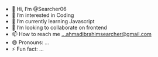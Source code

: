 - 👋 Hi, I’m @Searcher06
- 👀 I’m interested in Coding 
- 🌱 I’m currently learning Javascript 
- 💞️ I’m looking to collaborate on frontend 
- 📫 How to reach me ...ahmadibrahimsearcher@gmail.com 
- 😄 Pronouns: ...
- ⚡ Fun fact: ...

<!---
Searcher06/Searcher06 is a ✨ special ✨ repository because its `README.md` (this file) appears on your GitHub profile.
You can click the Preview link to take a look at your changes.
--->
